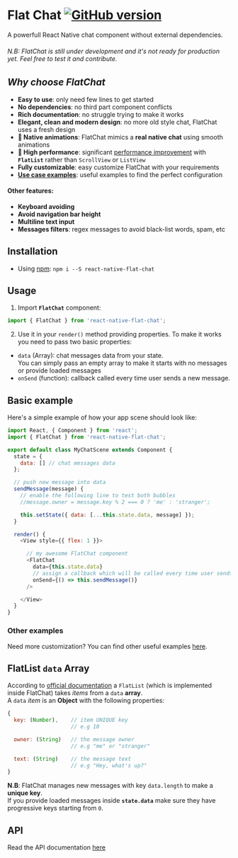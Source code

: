 #  Flat Chat [![GitHub version](https://badge.fury.io/gh/Marcotrombino%2Freact-native-flat-chat.svg)](https://badge.fury.io/gh/Marcotrombino%2Freact-native-flat-chat)
A powerfull React Native chat component without external dependencies.
###### <i>N.B: FlatChat is still under development and it's not ready for production yet. Feel free to test it and contribute.
## Why choose FlatChat</i>

- <b>Easy to use</b>: only need few lines to get started
- <b>No dependencies</b>: no third part component conflicts
- <b>Rich documentation</b>: no struggle trying to make it works
- <b>Elegant, clean and modern design</b>: no more old style chat, FlatChat uses a fresh design
- <b>:iphone: Native animations</b>: FlatChat mimics a <b>real native chat</b> using smooth animations
- <b>:rocket: High performance</b>: significant [performance improvement](https://facebook.github.io/react-native/blog/2017/03/13/better-list-views.html) with <b>`FlatList`</b> rather than `ScrollView` or `ListView`
- <b>Fully customizable</b>: easy customize FlatChat with your requirements
- <b>[Use case examples](./example)</b>: useful examples to find the perfect configuration
#### Other features:
- <b>Keyboard avoiding</b>
- <b>Avoid navigation bar height</b>
- <b>Multiline text input</b>
- <b>Messages filters</b>: regex messages to avoid black-list words, spam, etc

## Installation
- Using [npm](https://www.npmjs.com): `npm i --S react-native-flat-chat`

## Usage
1. Import <b>`FlatChat`</b> component:
```js
import { FlatChat } from 'react-native-flat-chat';
```
2. Use it in your `render()` method providing properties.
To make it works you need to pass two basic properties:
- `data` (Array): chat messages data from your state.
   <br>You can simply pass an empty array to make it starts with no messages or provide loaded messages
- `onSend` (function): callback called every time user sends a new message.

## Basic example
Here's a simple example of how your app scene should look like:
```js
import React, { Component } from 'react';
import { FlatChat } from 'react-native-flat-chat';

export default class MyChatScene extends Component {
  state = {
    data: [] // chat messages data
  };

  // push new message into data
  sendMessage(message) {
    // enable the following line to test both bubbles
    //message.owner = message.key % 2 === 0 ? 'me' : 'stranger';

    this.setState({ data: [...this.state.data, message] });
  }

  render() {
    <View style={{ flex: 1 }}>

      // my awesome FlatChat component
      <FlatChat
        data={this.state.data}
        // assign a callback which will be called every time user sends a new message
        onSend={() => this.sendMessage()}   
      />

    </View>
  }
}
```
### Other examples
Need more customization? You can find other useful examples [here](./example).

## FlatList `data` Array
According to [official documentation](https://facebook.github.io/react-native/docs/flatlist.html#renderitem) a `FlatList` (which is implemented inside FlatChat) takes <i>items</i> from a `data` <b>array</b>.
<br>A `data` <i>item</i> is an <b>Object</b> with the following properties:

```js
{
  key: (Number),    // item UNIQUE key
                    // e.g 10

  owner: (String)   // the message owner
                    // e.g "me" or "stranger"

  text: (String)    // the message text
                    // e.g "Hey, what's up?"
}
```

<b>N.B</b>: FlatChat manages new messages with key `data.length` to make a <b>unique key</b>.
<br>If you provide loaded messages inside <b>`state.data`</b> make sure they have progressive keys starting from `0`.

## API
Read the API documentation [here](./API.md)
